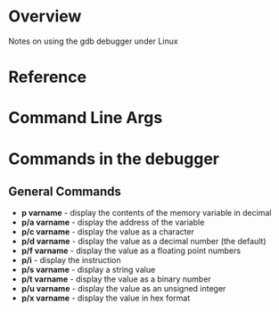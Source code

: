 # Overview

Notes on using the gdb debugger under Linux

# Reference

# Command Line Args

# Commands in the debugger

## General Commands

* **p varname** - display the contents of the memory variable in decimal
* **p/a varname** - display the address of the variable
* **p/c varname** - display the value as a character
* **p/d varname** - display the value as a decimal number (the default)
* **p/f varname** - display the value as a floating point numbers
* **p/i**         - display the instruction
* **p/s varname** - display a string value
* **p/t varname** - display the value as a binary number
* **p/u varname** - display the value as an unsigned integer
* **p/x varname** - display the value in hex format

